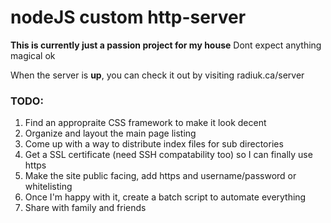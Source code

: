 # nodeJS custom http-server
**This is currently just a passion project for my house**
Dont expect anything magical ok

When the server is **up**, you can check it out by visiting radiuk.ca/server

### TODO: 
1) Find an appropraite CSS framework to make it look decent
2) Organize and layout the main page listing
3) Come up with a way to distribute index files for sub directories
4) Get a SSL certificate (need SSH compatability too) so I can finally use https
5) Make the site public facing, add https and username/password or whitelisting
6) Once I'm happy with it, create a batch script to automate everything
7) Share with family and friends
